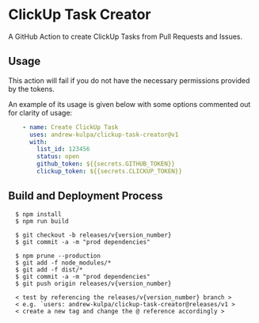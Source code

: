 # ClickUp Task Creator

A GitHub Action to create ClickUp Tasks from Pull Requests and Issues.


Usage
-------
This action will fail if you do not have the necessary permissions provided by the tokens.

An example of its usage is given below with some options commented out for clarity of usage:
```yaml
    - name: Create ClickUp Task
      uses: andrew-kulpa/clickup-task-creator@v1
      with:
        list_id: 123456
        status: open
        github_token: ${{secrets.GITHUB_TOKEN}}
        clickup_token: ${{secrets.CLICKUP_TOKEN}}

```

Build and Deployment Process
-------------
```
  $ npm install
  $ npm run build
  
  $ git checkout -b releases/v{version_number}
  $ git commit -a -m "prod dependencies"

  $ npm prune --production
  $ git add -f node_modules/*
  $ git add -f dist/*
  $ git commit -a -m "prod dependencies"
  $ git push origin releases/v{version_number}
  
  < test by referencing the releases/v{version_number} branch >
  < e.g. `users: andrew-kulpa/clickup-task-creator@releases/v1 >
  < create a new tag and change the @ reference accordingly >
```
